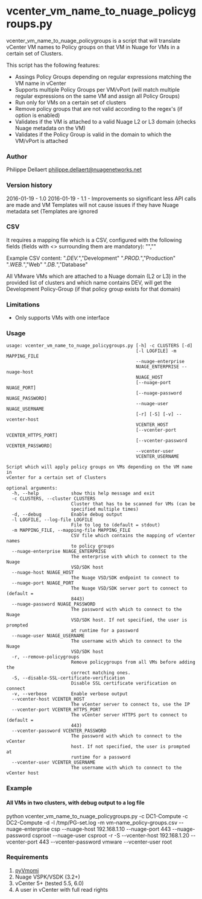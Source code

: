 vcenter_vm_name_to_nuage_policygroups.py
========================================
vcenter_vm_name_to_nuage_policygroups is a script that will translate vCenter VM names to Policy groups on that VM in Nuage for VMs in a certain set of Clusters.

This script has the following features:
* Assings Policy Groups depending on regular expressions matching the VM name in vCenter
* Supports multiple Policy Groups per VM/vPort (will match multiple regular expressions on the same VM and assign all Policy Groups)
* Run only for VMs on a certain set of clusters
* Remove policy groups that are not valid according to the regex's (if option is enabled)
* Validates if the VM is attached to a valid Nuage L2 or L3 domain (checks Nuage metadata on the VM)
* Validates if the Policy Group is valid in the domain to which the VM/vPort is attached

### Author ###
Philippe Dellaert <philippe.dellaert@nuagenetworks.net>

### Version history ###
2016-01-19 - 1.0
2016-01-19 - 1.1 - Improvements so significant less API calls are made and VM Templates will not cause issues if they have Nuage metadata set (Templates are ignored

### CSV ###
It requires a mapping file which is a CSV, configured with the following fields (fields with <> surrounding them are mandatory):
"<vCenter VM name regex>","<Policy Group>"

Example CSV content:
".*DEV.*","Development"
".*PROD.*","Production"
".*WEB.*","Web"
".*DB.*","Database"

All VMware VMs which are attached to a Nuage domain (L2 or L3) in the provided list of clusters and which name contains DEV, will get the Development Policy-Group (if that policy group exists for that domain)

### Limitations ###
- Only supports VMs with one interface

### Usage ###
    usage: vcenter_vm_name_to_nuage_policygroups.py [-h] -c CLUSTERS [-d]
                                                    [-l LOGFILE] -m MAPPING_FILE
                                                    --nuage-enterprise
                                                    NUAGE_ENTERPRISE --nuage-host
                                                    NUAGE_HOST
                                                    [--nuage-port NUAGE_PORT]
                                                    [--nuage-password NUAGE_PASSWORD]
                                                    --nuage-user NUAGE_USERNAME
                                                    [-r] [-S] [-v] --vcenter-host
                                                    VCENTER_HOST
                                                    [--vcenter-port VCENTER_HTTPS_PORT]
                                                    [--vcenter-password VCENTER_PASSWORD]
                                                    --vcenter-user
                                                    VCENTER_USERNAME

    Script which will apply policy groups on VMs depending on the VM name in
    vCenter for a certain set of Clusters

    optional arguments:
      -h, --help            show this help message and exit
      -c CLUSTERS, --cluster CLUSTERS
                            Cluster that has to be scanned for VMs (can be
                            specified multiple times)
      -d, --debug           Enable debug output
      -l LOGFILE, --log-file LOGFILE
                            File to log to (default = stdout)
      -m MAPPING_FILE, --mapping-file MAPPING_FILE
                            CSV file which contains the mapping of vCenter names
                            to policy groups
      --nuage-enterprise NUAGE_ENTERPRISE
                            The enterprise with which to connect to the Nuage
                            VSD/SDK host
      --nuage-host NUAGE_HOST
                            The Nuage VSD/SDK endpoint to connect to
      --nuage-port NUAGE_PORT
                            The Nuage VSD/SDK server port to connect to (default =
                            8443)
      --nuage-password NUAGE_PASSWORD
                            The password with which to connect to the Nuage
                            VSD/SDK host. If not specified, the user is prompted
                            at runtime for a password
      --nuage-user NUAGE_USERNAME
                            The username with which to connect to the Nuage
                            VSD/SDK host
      -r, --remove-policygroups
                            Remove policygroups from all VMs before adding the
                            correct matching ones.
      -S, --disable-SSL-certificate-verification
                            Disable SSL certificate verification on connect
      -v, --verbose         Enable verbose output
      --vcenter-host VCENTER_HOST
                            The vCenter server to connect to, use the IP
      --vcenter-port VCENTER_HTTPS_PORT
                            The vCenter server HTTPS port to connect to (default =
                            443)
      --vcenter-password VCENTER_PASSWORD
                            The password with which to connect to the vCenter
                            host. If not specified, the user is prompted at
                            runtime for a password
      --vcenter-user VCENTER_USERNAME
                            The username with which to connect to the vCenter host

### Example ###
#### All VMs in two clusters, with debug output to a log file ####
python vcenter_vm_name_to_nuage_policygroups.py -c DC1-Compute -c DC2-Compute -d -l /tmp/PG-set.log -m vm-name_policy-groups.csv --nuage-enterprise csp --nuage-host 192.168.1.10 --nuage-port 443 --nuage-password csproot --nuage-user csproot -r -S --vcenter-host 192.168.1.20 --vcenter-port 443 --vcenter-password vmware --vcenter-user root

### Requirements ###
1. [pyVmomi](https://github.com/vmware/pyvmomi)
2. Nuage VSPK/VSDK (3.2+)
2. vCenter 5+ (tested 5.5, 6.0)
3. A user in vCenter with full read rights